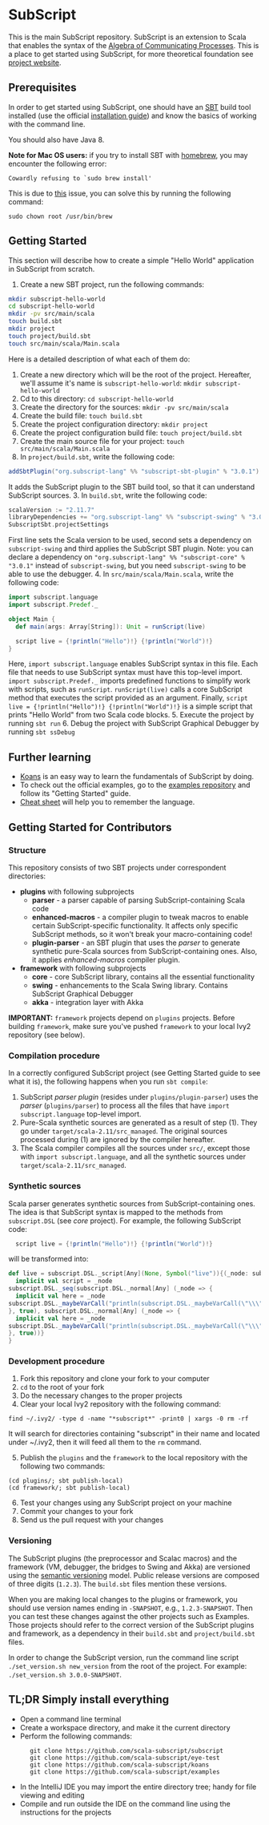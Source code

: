 # SubScript
This is the main SubScript repository. SubScript is an extension to Scala that enables the syntax of the [Algebra of Communicating Processes](https://en.wikipedia.org/wiki/Algebra_of_Communicating_Processes). This is a place to get started using SubScript, for more theoretical foundation see [project website](http://subscript-lang.org/).

## Prerequisites
In order to get started using SubScript, one should have an [SBT](http://www.scala-sbt.org/) build tool installed (use the official [installation guide](http://www.scala-sbt.org/download.html)) and know the basics of working with the command line.

You should also have Java 8.

**Note for Mac OS users:** if you try to install SBT with [homebrew](http://brew.sh/), you may encounter the following error:
```
Cowardly refusing to `sudo brew install'
```
This is due to [this](https://github.com/Homebrew/homebrew/issues/9953) issue, you can solve this by running the following command:
```
sudo chown root /usr/bin/brew
``` 

## Getting Started
This section will describe how to create a simple "Hello World" application in SubScript from scratch.

1. Create a new SBT project, run the following commands:

  ```bash
  mkdir subscript-hello-world
  cd subscript-hello-world
  mkdir -pv src/main/scala
  touch build.sbt
  mkdir project
  touch project/build.sbt
  touch src/main/scala/Main.scala
  ```
  Here is a detailed description of what each of them do:
  1. Create a new directory which will be the root of the project. Hereafter, we'll assume it's name is `subscript-hello-world`: `mkdir subscript-hello-world`
  2. Cd to this directory: `cd subscript-hello-world`
  3. Create the directory for the sources: `mkdir -pv src/main/scala`
  4. Create the build file: `touch build.sbt`
  5. Create the project configuration directory: `mkdir project`
  6. Create the project configuration build file: `touch project/build.sbt`
  7. Create the main source file for your project: `touch src/main/scala/Main.scala`
2. In `project/build.sbt`, write the following code:
  
  ```scala
  addSbtPlugin("org.subscript-lang" %% "subscript-sbt-plugin" % "3.0.1")
  ```
  It adds the SubScript plugin to the SBT build tool, so that it can understand SubScript sources.
3. In `build.sbt`, write the following code:
  
  ```scala
  scalaVersion := "2.11.7"
  libraryDependencies += "org.subscript-lang" %% "subscript-swing" % "3.0.1"
  SubscriptSbt.projectSettings
  ```
  First line sets the Scala version to be used, second sets a dependency on `subscript-swing` and third applies the SubScript SBT plugin.
  Note: you can declare a dependency on `"org.subscript-lang" %% "subscript-core" % "3.0.1"` instead of `subscript-swing`, but you need `subscript-swing` to be able to use the debugger.
4. In `src/main/scala/Main.scala`, write the following code:

  ```scala
  import subscript.language
  import subscript.Predef._

  object Main {
    def main(args: Array[String]): Unit = runScript(live)

    script live = {!println("Hello")!} {!println("World")!}
  }
  ```
  Here, `import subscript.language` enables SubScript syntax in this file. Each file that needs to use SubScript syntax must have this top-level import.
  `import subscript.Predef._` imports predefined functions to simplify work with scripts, such as `runScript`.
  `runScript(live)` calls a core SubScript method that executes the script provided as an argument.
  Finally, `script live = {!println("Hello")!} {!println("World")!}` is a simple script that prints "Hello World" from two Scala code blocks.
5. Execute the project by running `sbt run`
6. Debug the project with SubScript Graphical Debugger by running `sbt ssDebug`


## Further learning
- [Koans](https://github.com/scala-subscript/koans) is an easy way to learn the fundamentals of SubScript by doing.
- To check out the official examples, go to the [examples repository](https://github.com/scala-subscript/examples) and follow its "Getting Started" guide.
- [Cheat sheet](http://www.cheatography.com/anatoliykmetyuk/cheat-sheets/subscript/) will help you to remember the language.

## Getting Started for Contributors
### Structure
This repository consists of two SBT projects under correspondent directories:
- **plugins** with following subprojects
  - **parser** - a parser capable of parsing SubScript-containing Scala code
  - **enhanced-macros** - a compiler plugin to tweak macros to enable certain SubScript-specific functionality. It affects only specific SubScript methods, so it won't break your macro-containing code!
  - **plugin-parser** - an SBT plugin that uses the *parser* to generate synthetic pure-Scala sources from SubScript-containing ones. Also, it applies *enhanced-macros* compiler plugin.
- **framework** with following subprojects
  - **core** - core SubScript library, contains all the essential functionality
  - **swing** - enhancements to the Scala Swing library. Contains SubScript Graphical Debugger
  - **akka** - integration layer with Akka

**IMPORTANT:** `framework` projects depend on `plugins` projects. Before building `framework`, make sure you've pushed `framework` to your local Ivy2 repository (see below).

### Compilation procedure
In a correctly configured SubScript project (see Getting Started guide to see what it is), the following happens when you run `sbt compile`:

1. SubScript *parser plugin* (resides under `plugins/plugin-parser`) uses the *parser* (`plugins/parser`) to process all the files that have `import subscript.language` top-level import.
2. Pure-Scala synthetic sources are generated as a result of step (1). They go under `target/scala-2.11/src_managed`. The original sources processed during (1) are ignored by the compiler hereafter.
3. The Scala compiler compiles all the sources under `src/`, except those with `import subscript.language`, and all the synthetic sources under `target/scala-2.11/src_managed`.

### Synthetic sources
Scala parser generates synthetic sources from SubScript-containing ones. The idea is that SubScript syntax is mapped to the methods from `subscript.DSL` (see *core* project). For example, the following SubScript code:

```scala
  script live = {!println("Hello")!} {!println("World")!}
```

will be transformed into:

```scala
def live = subscript.DSL._script[Any](None, Symbol("live")){(_node: subscript.vm.Script[Any]) =>
  implicit val script = _node
subscript.DSL._seq(subscript.DSL._normal[Any] (_node => {
  implicit val here = _node
subscript.DSL._maybeVarCall("println(subscript.DSL._maybeVarCall(\"\\\"Hello\\\"\"))")
}, true), subscript.DSL._normal[Any] (_node => {
  implicit val here = _node
subscript.DSL._maybeVarCall("println(subscript.DSL._maybeVarCall(\"\\\"World\\\"\"))")
}, true))}
}
```

### Development procedure
1. Fork this repository and clone your fork to your computer
2. `cd` to the root of your fork
3. Do the necessary changes to the proper projects
4. Clear your local Ivy2 repository with the following command:
  ```
  find ~/.ivy2/ -type d -name "*subscript*" -print0 | xargs -0 rm -rf
  ```
  It will search for directories containing "subscript" in their name and located under ~/.ivy2, then it will feed all them to the `rm` command.

5. Publish the `plugins` and the `framework` to the local repository with the following two commands:
  ```
  (cd plugins/; sbt publish-local)
  (cd framework/; sbt publish-local)
  ```
6. Test your changes using any SubScript project on your machine
7. Commit your changes to your fork
8. Send us the pull request with your changes

### Versioning
The SubScript plugins (the preprocessor and Scalac macros) and the framework (VM, debugger, the bridges to Swing and Akka) are versioned using the [semantic versioning](http://semver.org/) model. Public release versions are composed of three digits (`1.2.3`). The `build.sbt` files mention these versions.

When you are making local changes to the plugins or framework, you should use version names ending in `-SNAPSHOT`, e.g., `1.2.3-SNAPSHOT`.
Then you can test these changes against the other projects such as Examples. Those projects should refer to the correct version of the SubScript plugins and framework, as a dependency in their `build.sbt` and `project/build.sbt` files.

In order to change the SubScript version, run the command line script `./set_version.sh new_version` from the root of the project.
For example: `./set_version.sh 3.0.0-SNAPSHOT`.

## TL;DR Simply install everything
 * Open a command line terminal
 * Create a workspace directory, and make it the current directory
 * Perform the following commands:
```
      git clone https://github.com/scala-subscript/subscript
      git clone https://github.com/scala-subscript/eye-test
      git clone https://github.com/scala-subscript/koans
      git clone https://github.com/scala-subscript/examples
```     
 * In the IntelliJ IDE you may import the entire directory tree; handy for file viewing and editing
 * Compile and run outside the IDE on the command line using the instructions for the projects


